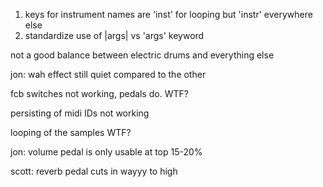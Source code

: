 1. keys for instrument names are 'inst' for looping but 'instr' everywhere else
1. standardize use of |args| vs 'args' keyword

not a good balance between electric drums and everything else

jon: wah effect still quiet compared to the other

fcb switches not working, pedals do. WTF?

persisting of midi IDs not working

looping of the samples WTF?

jon: volume pedal is only usable at top 15-20%

scott: reverb pedal cuts in wayyy to high



